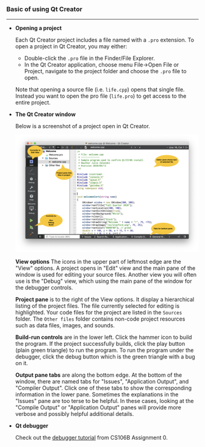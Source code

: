 ### Basic of using Qt Creator

***

- **Opening a project**

  Each Qt Creator project includes a file named with a `.pro` extension. To open a project in Qt Creator, you may either:

  - Double-click the `.pro` file in the Finder/File Explorer.
  - In the Qt Creator application, choose menu File->Open File or Project, navigate to the project folder and choose the `.pro` file to open.

  Note that opening a source file (i.e. `life.cpp`) opens that single file. Instead you want to open the pro file (`life.pro`) to get access to the entire project.

- **The Qt Creator window**

  Below is a screenshot of a project open in Qt Creator.

  ![qt-main-window](./image/qt-main-window.png)

  **View options** The icons in the upper part of leftmost edge are the "View" options. A project opens in "Edit" view and the main pane of the window is used for editing your source files. Another view you will often use is the "Debug" view, which using the main pane of the window for the debugger controls.

  **Project pane** is to the right of the View options. It display a hierarchical listing of the project files. The file currently selected for editing is highlighted. Your code files for the project are listed in the `Sources` folder. The `Other files` folder contains non-code project resources such as data files, images, and sounds.

  **Build-run controls** are in the lower left. Click the hammer icon to build the program. If the project successfully builds, click the play button (plain green triangle) to run the program. To run the program under the debugger, click the debug button which is the green triangle with a bug on it.

  **Output pane tabs** are along the bottom edge. At the bottom of the window, there are named tabs for "Issues", "Application Output", and "Compiler Output". Click one of these tabs to show the corresponding information in the lower pane. Sometimes the explanations in the "Issues" pane are too terse to be helpful. In these cases, looking at the "Compile Output" or "Application Output" panes will provide more verbose and possibly helpful additional details.

- **Qt debugger**

  Check out the [debugger tutorial](./DebuggerTutorial.pdf) from CS106B Assignment 0.

